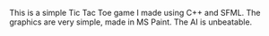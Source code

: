 This is a simple Tic Tac Toe game I made using C++ and SFML.
The graphics are very simple, made in MS Paint. The AI is unbeatable.
